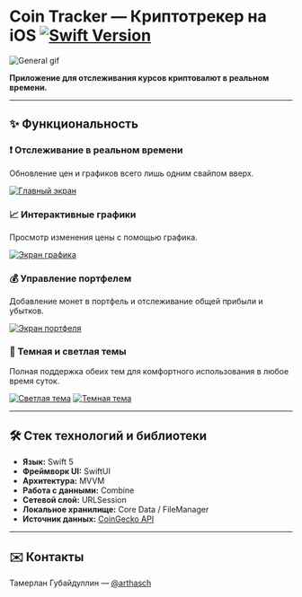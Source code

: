 # Coin Tracker — Криптотрекер на iOS [![Swift Version](https://img.shields.io/badge/Swift-5.0-orange)](https://swift.org)

![General gif](./Demo%20Gif/IMG_2200.gif)

**Приложение для отслеживания курсов криптовалют в реальном времени.**

---

## ✨ Функциональность

### ❗️ Отслеживание в реальном времени
Обновление цен и графиков всего лишь одним свайпом вверх.

[![Главный экран](https://i.postimg.cc/3RXzhcSv/IMG-2201.png)](https://postimg.cc/5YtsqnM4)

### 📈 Интерактивные графики
Просмотр изменения цены с помощью графика.

[![Экран графика](https://i.postimg.cc/x8sxTDKc/IMG-2202.png)](https://postimg.cc/2LZF2t9D)

### 💰 Управление портфелем
Добавление монет в портфель и отслеживание общей прибыли и убытков.

[![Экран портфеля](https://i.postimg.cc/d0KBFtz5/IMG-2203.png)](https://postimg.cc/18J6cPRF)

### 🌙 Темная и светлая темы
Полная поддержка обеих тем для комфортного использования в любое время суток.

[![Светлая тема](https://i.postimg.cc/D0s07nVc/Coin-Tracker.jpg)](https://postimg.cc/Zvb4ck59)  [![Темная тема](https://i.postimg.cc/P5nfzBgg/Coin-Tracker2.jpg)](https://postimg.cc/TpQXTHY0) 

---

## 🛠 Стек технологий и библиотеки

*   **Язык:** Swift 5
*   **Фреймворк UI:** SwiftUI
*   **Архитектура:** MVVM
*   **Работа с данными:** Combine
*   **Сетевой слой:** URLSession
*   **Локальное хранилище:** Core Data / FileManager
*   **Источник данных:** [CoinGecko API](https://www.coingecko.com)

---

## ✉️ Контакты

Тамерлан Губайдуллин — [@arthasch](https://t.me/arthasch)


